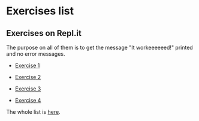 # Exercises list

## Exercises on Repl.it

The purpose on all of them is to get the message "It workeeeeeed!" printed and no error messages.

* [Exercise 1](https://repl.it/@debora_duarte/confidence001)

* [Exercise 2](https://repl.it/@debora_duarte/confidence002)

* [Exercise 3](https://repl.it/@debora_duarte/confidence003)

* [Exercise 4](https://repl.it/@debora_duarte/confidence004)

The whole list is [here](https://repl.it/@debora_duarte).
